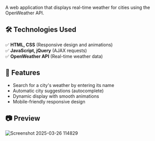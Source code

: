 A web application that displays real-time weather for cities using the OpenWeather API.  
## 🛠️ Technologies Used  
✅ **HTML, CSS** (Responsive design and animations)  
✅ **JavaScript, jQuery** (AJAX requests)  
✅ **OpenWeather API** (Real-time weather data)  

## 📌 Features  
- Search for a city's weather by entering its name  
- Automatic city suggestions (autocomplete)  
- Dynamic display with smooth animations  
- Mobile-friendly responsive design  

## 📷 Preview  
![Screenshot 2025-03-26 114829](https://github.com/user-attachments/assets/b160aaa3-26fa-42a3-a0bc-e4c2fc39b18b)
